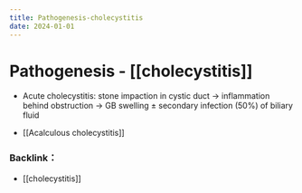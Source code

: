 ```yaml
---
title: Pathogenesis-cholecystitis
date: 2024-01-01
---
```

# Pathogenesis - [[cholecystitis]]

* Acute cholecystitis: stone impaction in cystic duct → inflammation behind obstruction → GB swelling ± secondary infection (50%) of biliary fluid

* [[Acalculous cholecystitis]]

### Backlink：

- [[cholecystitis]]
